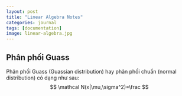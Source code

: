```yaml
---
layout: post
title: "Linear Algebra Notes"
categories: journal
tags: [documentation]
image: linear-algebra.jpg
---
```

## Phân phối Guass 
Phân phối Guass (Guassian distribution) hay phân phối chuẩn (normal distribution) có dạng như sau:
$$
\mathcal N(x|\mu,\sigma^2)=\frac
$$
<!--stackedit_data:
eyJoaXN0b3J5IjpbLTEzMzE5MTIyNzldfQ==
-->